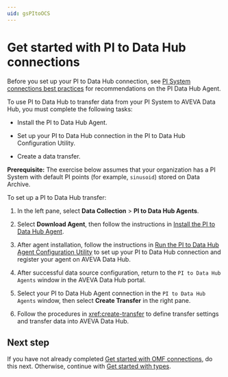 ```yaml
---
uid: gsPItoOCS
---
```


# Get started with PI to Data Hub connections

Before you set up your PI to Data Hub connection, see [PI System connections best practices](xref:bpPISystemConnection) for recommendations on the PI Data Hub Agent.

To use PI to Data Hub to transfer data from your PI System to AVEVA Data Hub, you must complete the following tasks:

- Install the PI to Data Hub Agent.

- Set up your PI to Data Hub connection in the PI to Data Hub Configuration Utility.

- Create a data transfer.

**Prerequisite:** The exercise below assumes that your organization has a PI System with default PI points (for example, `sinusoid`) stored on Data Archive.

To set up a PI to Data Hub transfer:

1. In the left pane, select **Data Collection** > **PI to Data Hub Agents**.

1. Select **Download Agent**, then follow the instructions in [Install the PI to Data Hub Agent](xref:install-agent).

1. After agent installation, follow the instructions in [Run the PI to Data Hub Agent Configuration Utility](xref:pi-to-ocs-utility) to set up your PI to Data Hub connection and register your agent on AVEVA Data Hub.

1. After successful data source configuration, return to the `PI to Data Hub Agents` window in the AVEVA Data Hub portal.

1. Select your PI to Data Hub Agent connection in the `PI to Data Hub Agents` window, then select **Create Transfer** in the right pane.

1. Follow the procedures in <xref:create-transfer> to define transfer settings and transfer data into AVEVA Data Hub.

## Next step

If you have not already completed [Get started with OMF connections](xref:gsOMF), do this next. Otherwise, continue with [Get started with types](xref:gsTypes).
